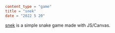 ```toml
content_type = "game"
title = "snek"
date = "2022 5 20"
```

[snek](https://old.doordesk.net/snek) is a simple snake game made with JS/Canvas.
